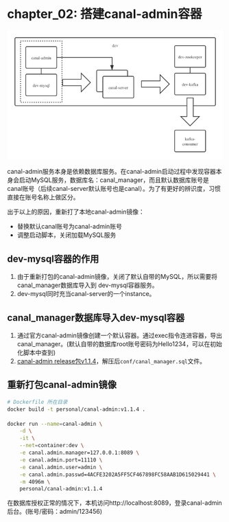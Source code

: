 # chapter_02: 搭建canal-admin容器
![canal-docker-demo-搭建](/res/p_00.png)

canal-admin服务本身是依赖数据库服务。在canal-admin启动过程中发现容器本身会启动MySQL服务，数据库名：canal_manager，而且默认数据库账号是canal账号（后续canal-server默认账号也是canal）。为了有更好的辨识度，习惯直接在账号名称上做区分。

出于以上的原因，重新打了本地canal-admin镜像：
* 替换默认canal账号为canal-admin账号
* 调整启动脚本，关闭加载MySQL服务


## dev-mysql容器的作用
1. 由于重新打包的canal-admin镜像，关闭了默认自带的MySQL，所以需要将canal_manager数据库导入到 dev-mysql容器服务。
2. dev-mysql同时充当canal-server的一个instance。

## canal_manager数据库导入dev-mysql容器
1. 通过官方canal-admin镜像创建一个默认容器。通过exec指令连进容器，导出canal_manager。(默认自带的数据库root账号密码为Hello1234，可以在初始化脚本中查到)
2. [canal-admin release包v1.1.4](https://github.com/alibaba/canal/releases/download/canal-1.1.4/canal.admin-1.1.4.tar.gz)，解压后`conf/canal_manager.sql`文件。


## 重新打包canal-admin镜像
```sh
# Dockerfile 所在目录
docker build -t personal/canal-admin:v1.1.4 .

docker run --name=canal-admin \
    -d \
    -it \
    --net=container:dev \
    -e canal.admin.manager=127.0.0.1:8089 \
    -e canal.admin.port=11110 \
    -e canal.admin.user=admin \
    -e canal.admin.passwd=4ACFE3202A5FF5CF467898FC58AAB1D615029441 \
    -m 4096m \
    personal/canal-admin:v1.1.4
```

在数据库授权正常的情况下，本机访问http://localhost:8089，登录canal-admin后台。(账号/密码：admin/123456)
